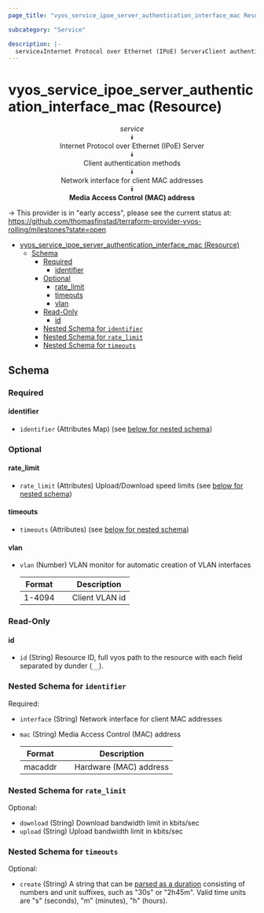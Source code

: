 ```yaml
---
page_title: "vyos_service_ipoe_server_authentication_interface_mac Resource - vyos"

subcategory: "Service"

description: |-
  service⯯Internet Protocol over Ethernet (IPoE) Server⯯Client authentication methods⯯Network interface for client MAC addresses⯯Media Access Control (MAC) address
---
```


# vyos_service_ipoe_server_authentication_interface_mac (Resource)
<center>

*service*  
⯯  
Internet Protocol over Ethernet (IPoE) Server  
⯯  
Client authentication methods  
⯯  
Network interface for client MAC addresses  
⯯  
**Media Access Control (MAC) address**


</center>

-> This provider is in "early access", please see the current status at: https://github.com/thomasfinstad/terraform-provider-vyos-rolling/milestones?state=open

<!--TOC-->

- [vyos_service_ipoe_server_authentication_interface_mac (Resource)](#vyos_service_ipoe_server_authentication_interface_mac-resource)
  - [Schema](#schema)
    - [Required](#required)
      - [identifier](#identifier)
    - [Optional](#optional)
      - [rate_limit](#rate_limit)
      - [timeouts](#timeouts)
      - [vlan](#vlan)
    - [Read-Only](#read-only)
      - [id](#id)
    - [Nested Schema for `identifier`](#nested-schema-for-identifier)
    - [Nested Schema for `rate_limit`](#nested-schema-for-rate_limit)
    - [Nested Schema for `timeouts`](#nested-schema-for-timeouts)

<!--TOC-->

<!-- schema generated by tfplugindocs -->
## Schema

### Required

#### identifier
- `identifier` (Attributes Map) (see [below for nested schema](#nestedatt--identifier))

### Optional

#### rate_limit
- `rate_limit` (Attributes) Upload/Download speed limits (see [below for nested schema](#nestedatt--rate_limit))
#### timeouts
- `timeouts` (Attributes) (see [below for nested schema](#nestedatt--timeouts))
#### vlan
- `vlan` (Number) VLAN monitor for automatic creation of VLAN interfaces

    |  Format  &emsp;|  Description     |
    |----------|------------------|
    |  1-4094  &emsp;|  Client VLAN id  |

### Read-Only

#### id
- `id` (String) Resource ID, full vyos path to the resource with each field separated by dunder (`__`).

<a id="nestedatt--identifier"></a>
### Nested Schema for `identifier`

Required:

- `interface` (String) Network interface for client MAC addresses
- `mac` (String) Media Access Control (MAC) address

    |  Format   &emsp;|  Description             |
    |-----------|--------------------------|
    |  macaddr  &emsp;|  Hardware (MAC) address  |


<a id="nestedatt--rate_limit"></a>
### Nested Schema for `rate_limit`

Optional:

- `download` (String) Download bandwidth limit in kbits/sec
- `upload` (String) Upload bandwidth limit in kbits/sec


<a id="nestedatt--timeouts"></a>
### Nested Schema for `timeouts`

Optional:

- `create` (String) A string that can be [parsed as a duration](https://pkg.go.dev/time#ParseDuration) consisting of numbers and unit suffixes, such as &#34;30s&#34; or &#34;2h45m&#34;. Valid time units are &#34;s&#34; (seconds), &#34;m&#34; (minutes), &#34;h&#34; (hours).
